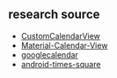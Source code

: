 ## research source

- [CustomCalendarView](https://github.com/neha1903/CustomCalendarView/tree/version-v_0.3)
- [Material-Calendar-View](https://github.com/Applandeo/Material-Calendar-View)
- [googlecalendar](https://github.com/jignesh13/googlecalendar)
- [android-times-square](https://github.com/square/android-times-square)